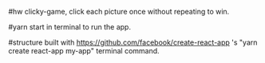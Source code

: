 #hw clicky-game, click each picture once without repeating to win. 

#yarn start in terminal to run the app.

#structure built with https://github.com/facebook/create-react-app 's "yarn create react-app my-app" terminal command.